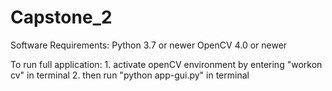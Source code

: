 # Capstone_2

Software Requirements:
      Python 3.7 or newer
      OpenCV 4.0 or newer
      
To run full application:
          1. activate openCV environment by entering "workon cv" in terminal
          2. then run "python app-gui.py" in terminal
       
